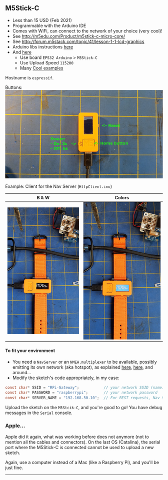 ## M5Stick-C
- Less than 15 USD (Feb 2021)
- Programmable with the Arduino IDE
- Comes with WiFi, can connect to the network of your choice (very cool)!
- See <http://m5edu.com/Product/m5stick-c-micro-core/>
- See <http://forum.m5stack.com/topic/41/lesson-1-1-lcd-graphics>
- Arduino libs instructions [here](https://www.instructables.com/id/How-to-Program-ESP32-M5Stack-StickC-With-Arduino-I/)
- And [here](https://docs.m5stack.com/#/en/quick_start/m5stickc/m5stickc_quick_start_with_arduino_Windows?id=_3-install-m5stack-library)
  - Use board `EPS32 Arduino` > `M5Stick-C`
  - Use Upload Speed `115200`
  - Many [Cool examples](https://github.com/tanakamasayuki/M5StickC-examples)

Hostname is `espressif`.

Buttons:
![Buttons](./M5.03.jpg)


Example: Client for the Nav Server (`HttpClient.ino`)

|    B & W            |    Colors           |
|:-------------------:|:-------------------:|
| ![One](./M5.01.jpg) | ![Two](./M5.02.jpg) |

#### To fit your environment
- You need a `NavServer` or an `NMEA.multiplexer` to be available, possibly emitting its own network (aka hotspot), as explained [here](https://github.com/OlivierLD/raspberry-coffee/tree/master/NMEA-mux-WebUI), [here](https://github.com/OlivierLD/raspberry-coffee/blob/master/NMEA-mux-WebUI/small-server-extended/README.md), and around...
- Modify the sketch's code appropriately, in my case:
```C
const char* SSID = "RPi-Gateway";           // your network SSID (name)
const char* PASSWORD = "raspberrypi";       // your network password
const char* SERVER_NAME = "192.168.50.10";  // For REST requests, Nav Server
```

Upload the sketch on the `M5Stcik-C`, and you're good to go! You have debug messages in the `Serial` console.

### Apple...
Apple did it again, what was working before does not anymore (not to mention all the cables and connectors). On the last OS (Catalina), the serial port where the M5Stick-C is connected cannot be used to upload a new sketch.

Again, use a computer instead of a Mac (like a Raspberry Pi), and you'll be just fine.

---
